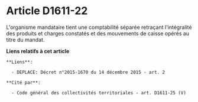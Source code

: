 # Article D1611-22

L'organisme mandataire tient une comptabilité séparée retraçant l'intégralité des produits et charges constatés et des
mouvements de caisse opérés au titre du mandat.

**Liens relatifs à cet article**

	**Liens**:

	  - DEPLACE: Décret n°2015-1670 du 14 décembre 2015 - art. 2

	**Cité par**:

	  - Code général des collectivités territoriales - art. D1611-25 (V)
